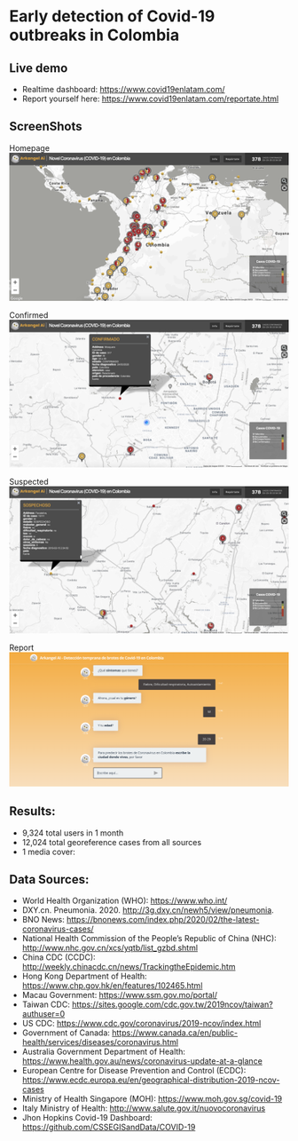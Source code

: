 # Early detection of Covid-19 outbreaks in Colombia

## Live demo
* Realtime dashboard: https://www.covid19enlatam.com/ <br>
* Report yourself here: https://www.covid19enlatam.com/reportate.html <br>

## ScreenShots

<div>
Homepage
<img src="images/dashboard.png" />
 
Confirmed
<img src="images/confirmado.png" />

Suspected
<img src="images/sospechoso.png" />
 
Report
<img src="images/reporte.png" />

<div>

## Results:
* 9,324 total users in 1 month <br>
* 12,024 total georeference cases from all sources <br>
* 1 media cover:   <br>

## Data Sources:
* World Health Organization (WHO): https://www.who.int/ <br>
* DXY.cn. Pneumonia. 2020. http://3g.dxy.cn/newh5/view/pneumonia.  <br>
* BNO News: https://bnonews.com/index.php/2020/02/the-latest-coronavirus-cases/  <br>
* National Health Commission of the People’s Republic of China (NHC): <br>
 http://www.nhc.gov.cn/xcs/yqtb/list_gzbd.shtml <br>
* China CDC (CCDC): http://weekly.chinacdc.cn/news/TrackingtheEpidemic.htm <br>
* Hong Kong Department of Health: https://www.chp.gov.hk/en/features/102465.html <br>
* Macau Government: https://www.ssm.gov.mo/portal/ <br>
* Taiwan CDC: https://sites.google.com/cdc.gov.tw/2019ncov/taiwan?authuser=0 <br>
* US CDC: https://www.cdc.gov/coronavirus/2019-ncov/index.html <br>
* Government of Canada: https://www.canada.ca/en/public-health/services/diseases/coronavirus.html <br>
* Australia Government Department of Health: https://www.health.gov.au/news/coronavirus-update-at-a-glance <br>
* European Centre for Disease Prevention and Control (ECDC): https://www.ecdc.europa.eu/en/geographical-distribution-2019-ncov-cases 
* Ministry of Health Singapore (MOH): https://www.moh.gov.sg/covid-19
* Italy Ministry of Health: http://www.salute.gov.it/nuovocoronavirus
* Jhon Hopkins Covid-19 Dashboard: https://github.com/CSSEGISandData/COVID-19
